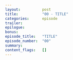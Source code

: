 ```yaml
---
layout:          post
title:           "00 - TITLE"
categories:      episode
trailer:
epilogue:
bonus:
episode_title:   "TITLE"
episode_number:  "00"
summary:    
content_flags:   []         
---
```


